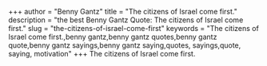 +++
author = "Benny Gantz"
title = "The citizens of Israel come first."
description = "the best Benny Gantz Quote: The citizens of Israel come first."
slug = "the-citizens-of-israel-come-first"
keywords = "The citizens of Israel come first.,benny gantz,benny gantz quotes,benny gantz quote,benny gantz sayings,benny gantz saying,quotes, sayings,quote, saying, motivation"
+++
The citizens of Israel come first.
